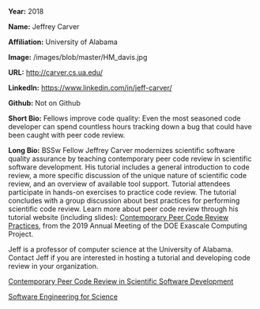 **Year:** 2018

**Name:** Jeffrey Carver

**Affiliation:** University of Alabama

**Image:** /images/blob/master/HM_davis.jpg

**URL:** http://carver.cs.ua.edu/

**LinkedIn:** https://www.linkedin.com/in/jeff-carver/

**Github:** Not on Github

**Short Bio:** Fellows improve code quality:  Even the most seasoned code developer can spend countless hours tracking down a bug that could have been caught with peer code review. 

**Long Bio:** BSSw Fellow Jeffrey Carver modernizes scientific software quality assurance by teaching contemporary peer code review in scientific software development. His tutorial includes a general introduction to code review, a more specific discussion of the unique nature of scientific code review, and an overview of available tool support. Tutorial attendees participate in hands-on exercises to practice code review. The tutorial concludes with a group discussion about best practices for performing scientific code review. Learn more about peer code review through his tutorial website (including slides): <a href="https://se4science.org/tutorials/ECP19/"> Contemporary Peer Code Review Practices</a>, from the 2019 Annual Meeting of the DOE Exascale Computing Project. 

Jeff is a professor of computer science at the University of Alabama. Contact Jeff if you are interested in hosting a tutorial and developing code review in your organization.

<a href="https://bssw.io/events/contemporary-peer-code-review-in-scientific-software-development-escience-2018-tutorial" class="link-row">Contemporary Peer Code Review in Scientific Software Development</a>

<a href="https://se4science.org/" class="link-row">Software Engineering for Science</a>
